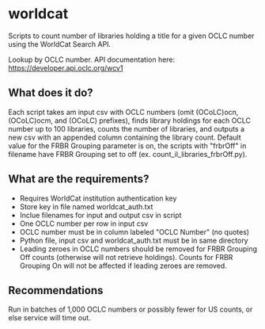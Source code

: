 # worldcat
Scripts to count number of libraries holding a title for a given OCLC number using the WorldCat Search API. 

Lookup by OCLC number. API documentation here: https://developer.api.oclc.org/wcv1

## What does it do?
Each script takes am input csv with OCLC numbers (omit (OCoLC)ocn, (OCoLC)ocm, and (OCoLC) prefixes), finds library holdings for each OCLC number up to 100 libraries, counts the number of libraries, and outputs a new csv with an appended column containing the library count. Default value for the FRBR Grouping parameter is on, the scripts with "frbrOff" in filename have FRBR Grouping set to off (ex. count_il_libraries_frbrOff.py).

## What are the requirements?
* Requires WorldCat institution authentication key
* Store key in file named worldcat_auth.txt
* Inclue filenames for input and output csv in script
* One OCLC number per row in input csv
* OCLC number must be in column labeled "OCLC Number" (no quotes)
* Python file, input csv and worldcat_auth.txt must be in same directory
* Leading zeroes in OCLC numbers should be removed for FRBR Grouping Off counts (otherwise will not retrieve holdings). Counts for FRBR Grouping On will not be affected if leading zeroes are removed.

## Recommendations
Run in batches of 1,000 OCLC numbers or possibly fewer for US counts, or else service will time out.
